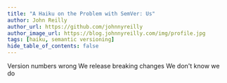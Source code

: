 ```yaml
---
title: "A Haiku on the Problem with SemVer: Us"
author: John Reilly
author_url: https://github.com/johnnyreilly
author_image_url: https://blog.johnnyreilly.com/img/profile.jpg
tags: [haiku, semantic versioning]
hide_table_of_contents: false
---
```

Version numbers wrong We release breaking changes We don't know we do


